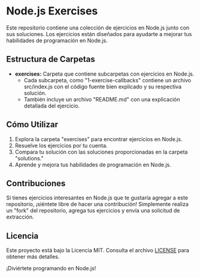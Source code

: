 # Node.js Exercises

Este repositorio contiene una colección de ejercicios en Node.js junto con sus soluciones. Los ejercicios están diseñados para ayudarte a mejorar tus habilidades de programación en Node.js.

## Estructura de Carpetas

- **exercises:** Carpeta que contiene subcarpetas con ejercicios en Node.js.
  - Cada subcarpeta, como "1-exercise-callbacks" contiene un archivo src/index.js con el código fuente bien explicado y su respectiva solución.
  - También incluye un archivo "README.md" con una explicación detallada del ejercicio.

## Cómo Utilizar

1. Explora la carpeta "exercises" para encontrar ejercicios en Node.js.
2. Resuelve los ejercicios por tu cuenta.
3. Compara tu solución con las soluciones proporcionadas en la carpeta "solutions."
4. Aprende y mejora tus habilidades de programación en Node.js.

## Contribuciones

Si tienes ejercicios interesantes en Node.js que te gustaría agregar a este repositorio, ¡siéntete libre de hacer una contribución! Simplemente realiza un "fork" del repositorio, agrega tus ejercicios y envía una solicitud de extracción.

## Licencia

Este proyecto está bajo la Licencia MIT. Consulta el archivo [LICENSE](LICENSE) para obtener más detalles.

¡Diviértete programando en Node.js!

